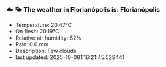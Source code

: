 ### ☁️ 🌤️  The weather in Florianópolis is: Florianópolis

- Temperature: 20.47°C
- On flesh: 20.19°C
- Relative air humidity: 62%
- Rain: 0.0 mm
- Description: Few clouds
- last updated: 2025-10-08T16:21:45.529441
